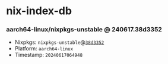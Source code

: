 # nix-index-db
### aarch64-linux/nixpkgs-unstable @ 240617.38d3352
- Nixpkgs: `nixpkgs-unstable`@[`38d3352`](https://github.com/NixOS/nixpkgs/commit/38d3352a65ac9d621b0cd3074d3bef27199ff78f)
- Platform: `aarch64-linux`
- Timestamp: `20240617064948`
